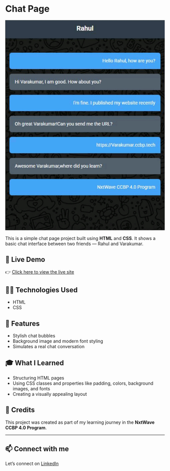 # Chat Page

![Chat Page Preview](https://github.com/SouravKumarYadav/chat-page/blob/main/chat-page.jpg)

This is a simple chat page project built using **HTML** and **CSS**. It shows a basic chat interface between two friends — Rahul and Varakumar.

## 🚀 Live Demo

👉 [Click here to view the live site](https://souravkumaryadav.github.io/chat-page/)

## 🧑‍💻 Technologies Used

- HTML
- CSS

## 📄 Features

- Stylish chat bubbles
- Background image and modern font styling
- Simulates a real chat conversation

## 🎓 What I Learned

- Structuring HTML pages
- Using CSS classes and properties like padding, colors, background images, and fonts
- Creating a visually appealing layout

## 🙌 Credits

This project was created as part of my learning journey in the **NxtWave CCBP 4.0 Program**.

---

## 📫 Connect with me

Let’s connect on [LinkedIn](https://www.linkedin.com/in/sourav-kumar-cs/)
